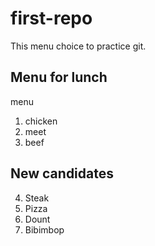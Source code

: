 # first-repo

This menu choice to practice git.

## Menu for lunch

menu 
1. chicken
2. meet
3. beef

## New candidates

4. Steak
5. Pizza
6. Dount
7. Bibimbop

